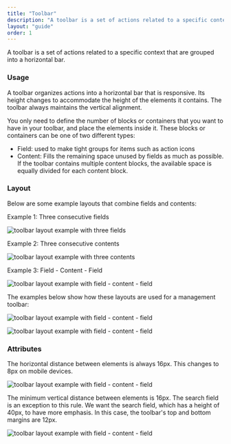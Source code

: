 ```yaml
---
title: "Toolbar"
description: "A toolbar is a set of actions related to a specific context that are grouped into a horizontal bar."
layout: "guide"
order: 1
---
```


<div class="page-description">A toolbar is a set of actions related to a specific context that are grouped into a horizontal bar.</div>

### Usage

A toolbar organizes actions into a horizontal bar that is responsive. Its height changes to accommodate the height of the elements it contains. The toolbar always maintains the vertical alignment.

You only need to define the number of blocks or containers that you want to have in your toolbar, and place the elements inside it. These blocks or containers can be one of two different types:

* Field: used to make tight groups for items such as action icons
* Content: Fills the remaining space unused by fields as much as possible. If the toolbar contains multiple content blocks, the available space is equally divided for each content block.

### Layout

Below are some example layouts that combine fields and contents:

Example 1: Three consecutive fields

![toolbar layout example with three fields](/images/lexicon/ToolbarLayout1.jpg)

Example 2: Three consecutive contents

![toolbar layout example with three contents](/images/lexicon/ToolbarLayout2.jpg)

Example 3: Field - Content - Field

![toolbar layout example with field - content - field](/images/lexicon/ToolbarLayout3.jpg)

The examples below show how these layouts are used for a management toolbar:

![toolbar layout example with field - content - field](/images/lexicon/ToolbarLayoutExample1.jpg)

![toolbar layout example with field - content - field](/images/lexicon/ToolbarLayoutExample3.jpg)


### Attributes

The horizontal distance between elements is always 16px. This changes to 8px on mobile devices.

![toolbar layout example with field - content - field](/images/lexicon/ToolbarLayoutMetricsHor.jpg)

The minimum vertical distance between elements is 16px. The search field is an exception to this rule. We want the search field, which has a height of 40px, to have more emphasis. In this case, the toolbar's top and bottom margins are 12px.

![toolbar layout example with field - content - field](/images/lexicon/ToolbarLayoutMetricsVert.jpg)

